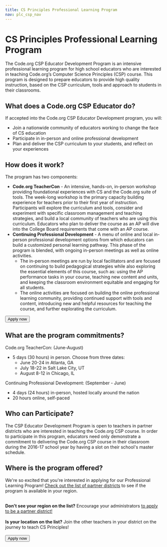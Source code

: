 ```yaml
---
title: CS Principles Professional Learning Program
nav: plc_csp_nav
---
```

# CS Principles Professional Learning Program #

The Code.org CSP Educator Development Program is an intensive professional learning program for high school educators who are interested in teaching Code.org’s Computer Science Principles (CSP) course. This program is designed to prepare educators to provide high quality instruction, based on the CSP curriculum, tools and approach to students in their classrooms. 

## What does a Code.org CSP Educator do?
If accepted into the Code.org CSP Educator Development program, you will:

- Join a nationwide community of educators working to change the face of CS education 
- Participate in in-person and online professional development
- Plan and deliver the CSP curriculum to your students, and reflect on your experiences 
 
 
## <a name="components"></a>How does it work?
The program has two components: 

- **Code.org TeacherCon** - An intensive, hands-on, in-person workshop providing foundational experiences with CS and the Code.org suite of tools. The week-long workshop is the primary capacity building experience for teachers prior to their first year of instruction. Participants will explore the curriculum and tools, consider and experiment with specific classroom management and teaching strategies, and build a local community of teachers who are using this curriculum. Educators who plan to deliver the course as an AP will dive into the College Board requirements that come with an AP course.
- **Continuing Professional Development** - A menu of online and local in-person professional development options from which educators can build a customized personal learning pathway. This phase of the program is blended, with ongoing in-person meetings as well as online activities.
  - The in-person meetings are run by local facilitators and are focused on continuing to build pedagogical strategies while also exploring the essential elements of this course, such as: using the AP performance tasks in your course, teaching new content and units, and keeping the classroom environment equitable and engaging for all students.
  - The online activities are focused on building the online professional learning community, providing continued support with tools and content, introducing new and helpful resources for teaching the course, and further explorating the curriculum.


[<button>Apply now</button>](/educate/plc/csp-application)

## <a name="commitments"></a>What are the program commitments?

Code.org TeacherCon: (June-August)

  - 5 days (30 hours) in person. Choose from three dates:
	  - June 20-24 in Atlanta, GA
	  - July 18-22 in Salt Lake City, UT
	  - August 8-12 in Chicago, IL

Continuing Professional Development: (September - June)

  - 4 days (24 hours) in-person, hosted locally around the nation
  - 20 hours online, self-paced


## <a name="participate"></a>Who can Participate?

The CSP Educator Development Program is open to teachers in partner districts who are interested in teaching the Code.org CSP course. In order to participate in this program, educators need only demonstrate a commitment to delivering the Code.org CSP course in their classroom during the 2016-17 school year by having a slot on their school's master schedule. 


## <a name="locations"></a>Where is the program offered?

We're so excited that you're interested in applying for our Professional Learning Program! [Check out the list of partner districts](https://docs.google.com/spreadsheets/d/1BDzs4k6nbZ87KdRZE62gqO_VpBC1yRSRbolWejGtDnU/edit#gid=0) to see if the program is available in your region.
<br><br> 

**Don't see your region on the list?** Encourage your administrators [to apply to be a partner district!](https://code.org/educate/districts)
<br><br>
**Is your location on the list?** Join the other teachers in your district on the journey to teach CS Principles! 
<br><br>
[<button>Apply now</button>](/educate/plc/csp-application)
